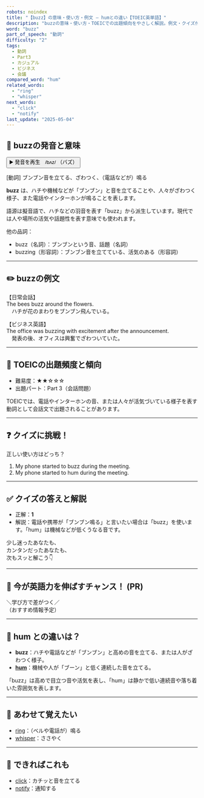 ```yaml
---
robots: noindex
title: "【buzz】の意味・使い方・例文 ― humとの違い【TOEIC英単語】"
description: "buzzの意味・使い方・TOEICでの出題傾向をやさしく解説。例文・クイズ付きでhumとの違いもわかりやすく学べます。"
word: "buzz"
part_of_speech: "動詞"
difficulty: "2"
tags:
  - 動詞
  - Part3
  - カジュアル
  - ビジネス
  - 会議
compared_word: "hum"
related_words:
  - "ring"
  - "whisper"
next_words:
  - "click"
  - "notify"
last_update: "2025-05-04"
---
```


## 🔰 buzzの発音と意味

<button class="play-audio" onclick="playTTS('buzz')">
  <span class="play-audio-main">
    ▶️ 発音を再生　/bʌz/
  </span>
  <span class="play-audio-sub">
    （バズ）
  </span>
</button>

[動詞] ブンブン音を立てる、ざわつく、（電話などが）鳴る

**buzz** は、ハチや機械などが「ブンブン」と音を立てることや、人々がざわつく様子、また電話やインターホンが鳴ることを表します。

語源は擬音語で、ハチなどの羽音を表す「buzz」から派生しています。現代では人や場所の活気や話題性を表す意味でも使われます。

他の品詞：  
- buzz（名詞）：ブンブンという音、話題（名詞）
- buzzing（形容詞）：ブンブン音を立てている、活気のある（形容詞）

---

## ✏️ buzzの例文

【日常会話】  
The bees buzz around the flowers.  
　ハチが花のまわりをブンブン飛んでいる。

【ビジネス英語】  
The office was buzzing with excitement after the announcement.  
　発表の後、オフィスは興奮でざわついていた。

---

## 🎯 TOEICの出題頻度と傾向

- 難易度：★★☆☆☆
- 出題パート：Part 3（会話問題）

TOEICでは、電話やインターホンの音、または人々が活気づいている様子を表す動詞として会話文で出題されることがあります。

---

## ❓ クイズに挑戦！

正しい使い方はどっち？

1. My phone started to buzz during the meeting.  
2. My phone started to hum during the meeting.

---

## ✅ クイズの答えと解説

- 正解：**1**
- 解説：電話や携帯が「ブンブン鳴る」と言いたい場合は「buzz」を使います。「hum」は機械などが低くうなる音です。

少し迷ったあなたも、  
カンタンだったあなたも、  
次もスッと解こう👇️

---

## 🚀 今が英語力を伸ばすチャンス！ (PR)

<div class="info-center">
＼学び方で差がつく／<br>  
（おすすめ情報予定）
</div>

---

## 🤔  hum との違いは？

- **buzz**：ハチや電話などが「ブンブン」と高めの音を立てる、または人がざわつく様子。
- **[hum](/word/hum)**：機械や人が「ブーン」と低く連続した音を立てる。

「buzz」は高めで目立つ音や活気を表し、「hum」は静かで低い連続音や落ち着いた雰囲気を表します。

---

## 🧩 あわせて覚えたい

- [ring](/word/ring)：（ベルや電話が）鳴る
- [whisper](/word/whisper)：ささやく

---

## 📖 できればこれも

- [click](/word/click)：カチッと音を立てる
- [notify](/word/notify)：通知する

<!-- cvid: aid27_bid15 -->
